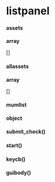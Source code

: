 # listpanel
#### assets
**array**

[]

#### allassets
**array**

[]

#### mumlist
**object**



#### submit_check()



#### start()



#### keycb()



#### guibody()




